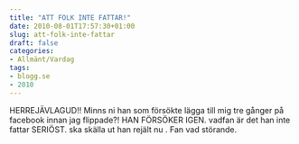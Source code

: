 ```yaml
---
title: "ATT FOLK INTE FATTAR!"
date: 2010-08-01T17:57:30+01:00
slug: att-folk-inte-fattar
draft: false
categories:
- Allmänt/Vardag
tags:
- blogg.se
- 2010
---
```

HERREJÄVLAGUD!! Minns ni han som försökte lägga till mig tre gånger på facebook innan jag flippade?! HAN FÖRSÖKER IGEN. vadfan är det han inte fattar SERIÖST. ska skälla ut han rejält nu . Fan vad störande.